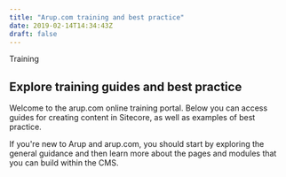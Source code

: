 ```yaml
---
title: "Arup.com training and best practice"
date: 2019-02-14T14:34:43Z
draft: false
---
```


<section class="hero hero--contacts">
    <div class="container">
        <div class="hero__content hero__content--dark hero__content--perspectives">
            <span class="label--lg italic">Training</span>
            <h1 class="h1">Explore training guides and best practice</h1>
        </div>
    </div>
</section>
<section class="container" id="">
    <div class="rich-text">
        <div class="reveal rich-text__content">
            <P>Welcome to the arup.com online training portal. Below you can access guides for creating content in Sitecore, as well as examples of best practice.</P>
			<p>If you're new to Arup and arup.com, you should start by exploring the general guidance and then learn more about the pages and modules that you can build within the CMS.</P>
        </div>
    </div>
</section>
